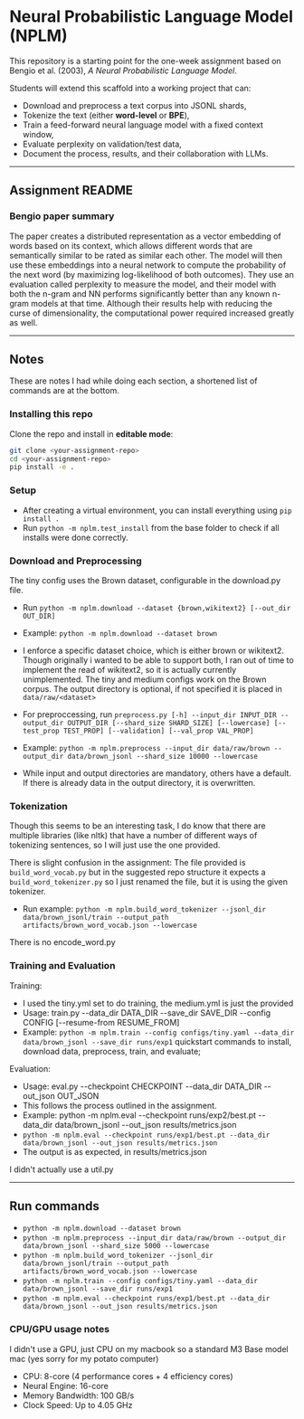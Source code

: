 # Neural Probabilistic Language Model (NPLM)

This repository is a starting point for the one-week assignment based on
Bengio et al. (2003), *A Neural Probabilistic Language Model*.

Students will extend this scaffold into a working project that can:
- Download and preprocess a text corpus into JSONL shards,
- Tokenize the text (either **word-level** or **BPE**),
- Train a feed-forward neural language model with a fixed context window,
- Evaluate perplexity on validation/test data,
- Document the process, results, and their collaboration with LLMs.

---
## Assignment README

### Bengio paper summary
The paper creates a distributed representation as a vector embedding of words based on its context, which allows different words that are semantically similar to be rated as similar each other. The model will then use these embeddings into a neural network to compute the probability of the next word (by maximizing log-likelihood of both outcomes). They use an evaluation called perplexity to measure the model, and their model with both the n-gram and NN performs significantly better than any known n-gram models at that time. Although their results help with reducing the curse of dimensionality, the computational power required increased greatly as well. 

---
## Notes
These are notes I had while doing each section, a shortened list of commands are at the bottom. 

### Installing this repo
Clone the repo and install in **editable mode**:

```bash
git clone <your-assignment-repo>
cd <your-assignment-repo>
pip install -e .
```

### Setup 
- After creating a virtual environment, you can install everything using `pip install .`
- Run `python -m nplm.test_install` from the base folder to check if all installs were done correctly. 


### Download and Preprocessing

The tiny config uses the Brown dataset, configurable in the download.py file. 
- Run `python -m nplm.download --dataset {brown,wikitext2} [--out_dir OUT_DIR]`
- Example: `python -m nplm.download --dataset brown`
- I enforce a specific dataset choice, which is either brown or wikitext2. Though originally i wanted to be able to support both, I ran out of time to implement the read of wikitext2, so it is actually currently unimplemented. The tiny and medium configs work on the Brown corpus. The output directory is optional, if not specified it is placed in `data/raw/<dataset>`

- For preproccessing, run `preprocess.py [-h] --input_dir INPUT_DIR --output_dir OUTPUT_DIR [--shard_size SHARD_SIZE] [--lowercase] [--test_prop TEST_PROP] [--validation] [--val_prop VAL_PROP]`
- Example: `python -m nplm.preprocess --input_dir data/raw/brown --output_dir data/brown_jsonl --shard_size 10000 --lowercase`
- While input and output directories are mandatory, others have a default. If there is already data in the output directory, it is overwritten.

### Tokenization

Though this seems to be an interesting task, I do know that there are multiple libraries (like nltk) that have a number of different ways of tokenizing sentences, so I will just use the one provided. 

There is slight confusion in the assignment: The file provided is `build_word_vocab.py` but in the suggested repo structure it expects a `build_word_tokenizer.py` so I just renamed the file, but it is using the given tokenizer. 
- Run example: `python -m nplm.build_word_tokenizer --jsonl_dir data/brown_jsonl/train --output_path artifacts/brown_word_vocab.json --lowercase`

There is no encode_word.py

### Training and Evaluation
Training: 
- I used the tiny.yml set to do training, the medium.yml is just the provided 
- Usage: train.py --data_dir DATA_DIR --save_dir SAVE_DIR --config CONFIG [--resume-from RESUME_FROM]
- Example: `python -m nplm.train --config configs/tiny.yaml --data_dir data/brown_jsonl --save_dir runs/exp1`
quickstart commands to install, download data, preprocess, train, and evaluate; 

Evaluation:
- Usage: eval.py --checkpoint CHECKPOINT --data_dir DATA_DIR --out_json OUT_JSON
- This follows the process outlined in the assignment.
- Example: python -m nplm.eval --checkpoint runs/exp2/best.pt --data_dir data/brown_jsonl --out_json results/metrics.json
- `python -m nplm.eval --checkpoint runs/exp1/best.pt --data_dir data/brown_jsonl --out_json results/metrics.json`
- The output is as expected, in results/metrics.json

I didn't actually use a util.py

---
## Run commands
- `python -m nplm.download --dataset brown`
- `python -m nplm.preprocess --input_dir data/raw/brown --output_dir data/brown_jsonl --shard_size 5000 --lowercase`
- `python -m nplm.build_word_tokenizer --jsonl_dir data/brown_jsonl/train --output_path artifacts/brown_word_vocab.json --lowercase`
- `python -m nplm.train --config configs/tiny.yaml --data_dir data/brown_jsonl --save_dir runs/exp1`
- `python -m nplm.eval --checkpoint runs/exp1/best.pt --data_dir data/brown_jsonl --out_json results/metrics.json`

### CPU/GPU usage notes
I didn't use a GPU, just CPU on my macbook so a standard M3 Base model mac (yes sorry for my potato computer)
- CPU: 8-core (4 performance cores + 4 efficiency cores)
- Neural Engine: 16-core
- Memory Bandwidth: 100 GB/s
- Clock Speed: Up to 4.05 GHz